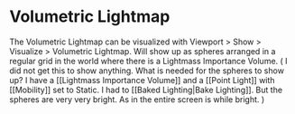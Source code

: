 # Volumetric Lightmap
The Volumetric Lightmap can be visualized with Viewport > Show > Visualize > Volumetric Lightmap.
Will show up as spheres arranged in a regular grid in the world where there is a Lightmass Importance Volume.
(
I did not get this to show anything.
What is needed for the spheres to show up?
I have a [[Lightmass Importance Volume]] and a [[Point Light]] with [[Mobility]] set to Static.
I had to [[Baked Lighting|Bake Lighting]].
But the spheres are very very bright. As in the entire screen is while bright.
)

